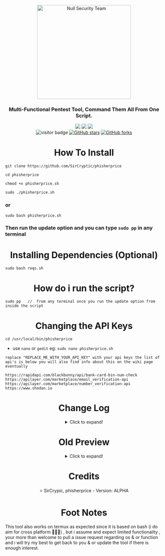 <p align="center">
    <img width="300" src="https://user-images.githubusercontent.com/48811414/222840263-798ae8dc-a8c2-4f9c-a7e1-b08f49d37e45.png" alt="Null Security Team">
</p>
<h3 align="center"> Multi-Functional Pentest Tool, Command Them All From One Script.</h3>

<div align="center">
  <img src="https://user-images.githubusercontent.com/48811414/86191653-8233fb80-bb3f-11ea-8b2c-5e8737da4464.png">
  <img src="https://user-images.githubusercontent.com/48811414/86414182-29896d80-bcbb-11ea-9b0b-de6b57eb583d.png">
  <img src="https://user-images.githubusercontent.com/48811414/86414184-2a220400-bcbb-11ea-89a8-89890f2e3775.png">
</div>

<div align="center">
    <img src="https://visitor-badge.glitch.me/badge?page_id=sircryptic.phisherprice&left_text=My%20Page%20Visitors" alt="visitor badge">
    <a href="https://github.com/sircryptic/phisherprice/stargazers"><img src="https://img.shields.io/github/stars/sircryptic/phisherprice.svg" alt="GitHub stars"></a>
    <a href="https://github.com/sircryptic/phisherprice/network"><img src="https://img.shields.io/github/forks/sircryptic/phisherprice.svg" alt="GitHub forks"></a>
</div>

<h1 align="center"> How To Install</h1>

```
git clone https://github.com/SirCryptic/phisherprice
```
```
cd phisherprice
```
```
chmod +x phisherprice.sh
```

```
sudo ./phisherprice.sh
```
### or
```
sudo bash phisherprice.sh
```
### Then run the update option and you can type ```sudo pp``` in any terminal


<h1 align="center"> Installing Dependencies (Optional) </h1>

```
sudo bash reqs.sh
```

<h1 align="center"> How do i run the script? </h1>

```
sudo pp   //  from any terminal once you run the update option from inside the script
```



<h1 align="center"> Changing the API Keys </h1>

```
cd /usr/local/bin/phisherprice
```

- use `nano` or `gedit` eg: `sudo nano phisherprice.sh`
```
replace "REPLACE_ME_WITH_YOUR_API_KEY" with your api keys the list of api's is below you will also find info about this on the wiki page eventually

https://rapidapi.com/blackbunny/api/bank-card-bin-num-check
https://apilayer.com/marketplace/email_verification-api
https://apilayer.com/marketplace/number_verification-api
https://www.shodan.io
```

<h1 align="center"> Change Log </h1>

<center>

<details>
  <summary>Click to expand!</summary>

- 09/03/2023
- complete overhaul of the menu

- 04/03/2023
- Command history and arrow key support (its the little things in life that matter most ☕👨‍💻

- 03/03/2023
- Added Bluetooth Toolkit
- Added Archive Cracker
- Made Dos Toolkit Menu accessible from menu
- Changed how the script updates
- Added another email cracker that doesnt use hyrda but i dont intend people to use this and is just a mere idea for future refrence so i have left it out of the menu display options
- Minor Improvments / Fix's
  
- 1/03/2023
- <del> Added DoS Toolkit Menu as a easter egg sub menu (this is so skids dont abuse it thinking they're 1337 although most methods are well protected against now days) </del>

- 28/02/2023
- Complete Re-Write Of almost every function Enjoy 👨‍💻😮‍💨☕
  
- 20/02/2023
- Added a shodan search for vulnrable IOT devices connected to the internet

- 18/02/2023
- updated how API keys are stored

- 16/02/2023
- Implemented a ssh scanner to scan for weak ciphers/macs/kex

- 11/02/2023
- updated how API keys are stored
- added email validator
- added BIN Checker

- 10/02/2023
- Fixed the following:
- phone number lookup (Feel free To add your own api key instead)
- Wi-Fi Honeypot Cracker + Update ✌️
- Also removed duplicate code 🤦

- NOTE: next update will more than likely include a gui overhaul while some features will be either removed or replaced
 
- 21/04/2022

- removed stealth ping ( required a key )
- removed needing a word before option
- removed website

- 06/06/20~23:00

- Added metasploit Nmap vuln script // all tests
- Added Linux Data Dump
- Added Sub Menu For Scanners In Auto Exploits Menu
- Added wifi honeypot cracker
- Added WP Auto Brute


30/06/20~@23:40

- Changed Phone API 
- Added Some Dependencies into installer // Majority Of Them Just A Few Left
-  Also Added Banner For Option Picker Enjoy 😎

- SUB MENU DEDICATED TO HYDRA || SUN/24/MAY/2020
-  Complete Overhaul / re-write
-  added tons more features too many to list

[WIKI](https://github.com/NULL-Security-Team/phisherprice/wiki)

- 2021/4/12
- Updated The Credits
  
</details>

</center>

<h1 align="center"> Old Preview</h1>

<center>

<details>
  <summary>Click to expand!</summary>
  
![phisherprice](https://user-images.githubusercontent.com/48811414/86302115-ad7e1f80-bbff-11ea-8da0-d3f7a6746eb2.gif)
  
</details>

</center>

<h1 align="center">  Credits </h1>

<p align="center">  ⭐ SirCrypic, phisherprice - Version: ALPHA</p>

  <h1 align="center"> Foot Notes</h1>
  
This tool also works on termux as expected since it is based on bash (i do aim for cross platform 🙋‍♂️✅) , but i assume and expect limited functionality , your more than welcome to pull a issue request regarding os & or function and i will try my best to get back to you & or update the tool if there is enough interest.
